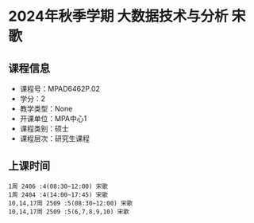 # 2024年秋季学期 大数据技术与分析 宋歌






## 课程信息

- 课程号：MPAD6462P.02
- 学分：2
- 教学类型：None
- 开课单位：MPA中心1
- 课程类别：硕士
- 课程层次：研究生课程

## 上课时间

```
1周 2406 :4(08:30~12:00) 宋歌
1周 2404 :4(14:00~17:45) 宋歌
10,14,17周 2509 :5(08:30~12:00) 宋歌
10,14,17周 2509 :5(6,7,8,9,10) 宋歌
```

